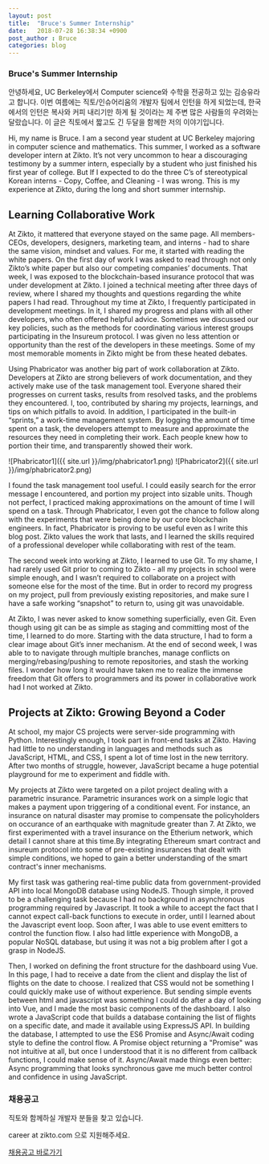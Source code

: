 ```yaml
---
layout: post
title:  "Bruce's Summer Internship"
date:   2018-07-28 16:38:34 +0900
post_author : Bruce
categories: blog 
---
```

### Bruce's Summer Internship

안녕하세요, 
UC Berkeley에서 Computer science와 수학을 전공하고 있는 김승유라고 합니다. 
이번 여름에는 직토/인슈어리움의 개발자 팀에서 인턴을 하게 되었는데,
한국에서의 인턴은 복사와 커피 내리기만 하게 될 것이라는 제 주변 많은 사람들의 우려와는 달랐습니다. 
이 글은 직토에서 짧고도 긴 두달을 함께한 저의 이야기입니다.

Hi, my name is Bruce. 
I am a second year student at UC Berkeley majoring in computer science and mathematics. This summer, I worked as a software developer intern at Zikto. It’s not very uncommon to hear a discouraging testimony by a summer intern, especially by a student who just finished his first year of college. But If I expected to do the three C’s of stereotypical Korean interns - Copy, Coffee, and Cleaning - I was wrong. This is my experience at Zikto, during the long and short summer internship.

## Learning Collaborative Work
At Zikto, it mattered that everyone stayed on the same page. All members- CEOs, developers, designers, marketing team, and interns - had to share the same vision, mindset and values. For me, it started with reading the white papers. On the first day of work I was asked to read through not only Zikto’s white paper but also our competing companies’ documents. That week, I was exposed to the blockchain-based insurance protocol that was under development at Zikto. I joined a technical meeting after three days of review, where I shared my thoughts and questions regarding the white papers I had read. Throughout my time at Zikto, I frequently participated in development meetings. In it, I shared my progress and plans with all other developers, who often offered helpful advice. Sometimes we discussed our key policies, such as the methods for coordinating various interest groups participating in the Insureum protocol. I was given no less attention or opportunity than the rest of the developers in these meetings. Some of my most memorable moments in Zikto might be from these heated debates.

Using Phabricator was another big part of work collaboration at Zikto. Developers at Zikto are strong believers of work documentation, and they actively make use of the task management tool. Everyone shared their progresses on current tasks, results from resolved tasks, and the problems they encountered. I, too, contributed by sharing my projects, learnings, and tips on which pitfalls to avoid. In addition, I participated in the built-in “sprints,” a work-time management system. By logging the amount of time spent on a task, the developers attempt to measure and approximate the resources they need in completing their work. Each people knew how to portion their time, and transparently showed their work.

![Phabricator1]({{ site.url }}/img/phabricator1.png)
![Phabricator2]({{ site.url }}/img/phabricator2.png)

I found the task management tool useful. I could easily search for the error message I encountered, and portion my project into sizable units. Though not perfect, I practiced making approximations on the amount of time I will spend on a task. Through Phabricator, I even got the chance to follow along with the experiments that were being done by our core blockchain engineers. In fact, Phabricator is proving to be useful even as I write this blog post. Zikto values the work that lasts, and I learned the skills required of a professional developer while collaborating with rest of the team.

The second week into working at Zikto, I learned to use Git. To my shame, I had rarely used Git prior to coming to Zikto - all my projects in school were simple enough, and I wasn’t required to collaborate on a project with someone else for the most of the time. But in order to record my progress on my project, pull from previously existing repositories, and make sure I have a safe working “snapshot” to return to, using git was unavoidable.

At Zikto, I was never asked to know something superficially, even Git. Even though using git can be as simple as staging and committing most of the time, I learned to do more. Starting with the data structure, I had to form a clear image about Git’s inner mechanism. At the end of second week, I was able to to navigate through multiple branches, manage conflicts on merging/rebasing/pushing to remote repositories, and stash the working files. I wonder how long it would have taken me to realize the immense freedom that Git offers to programmers and its power in collaborative work had I not worked at Zikto.


## Projects at Zikto:  Growing Beyond a Coder

At school, my major CS projects were server-side programming with Python. Interestingly enough, I took part in front-end tasks at Zikto. Having had little to no understanding in languages and methods such as JavaScript, HTML, and CSS, I spent a lot of time lost in the new territory. After two months of struggle, however, JavaScript became a huge potential playground for me to experiment and fiddle with.

My projects at Zikto were targeted on a pilot project dealing with a parametric insurance. Parametric insurances work on a simple logic that makes a payment upon triggering of a conditional event. For instance, an insurance on natural disaster may promise to compensate the policyholders on occurance of an earthquake with magnitude greater than 7. At Zikto, we first experimented with a travel insurance on the Etherium network, which detail I cannot share at this time.By integrating Ethereum smart contract and insureum protocol into some of pre-existing insurances that dealt with simple conditions, we hoped to gain a better understanding of the smart contract's inner mechanisms.

My first task was gathering real-time public data from government-provided API into local MongoDB database using NodeJS. Though simple, it proved to be a challenging task because I had no background in asynchronous programming required by Javascript. It took a while to accept the fact that I cannot expect call-back functions to execute in order, until I learned about the Javascript event loop. Soon after, I was able to use event emitters to control the function flow. I also had little experience with MongoDB, a popular NoSQL database, but using it was not a big problem after I got a grasp in NodeJS.

Then, I worked on defining the front structure for the dashboard using Vue. In this page, I had to receive a date from the client and display the list of flights on the date to choose. I realized that CSS would not be something I could quickly make use of without experience. But sending simple events between html and javascript was something I could do after a day of looking into Vue, and I made the most basic components of the dashboard. I also wrote a JavaScript code that builds a database containing the list of flights on a specific date, and made it available using ExpressJS API. In building the database, I attempted to use the ES6 Promise and Async/Await coding style to define the control flow. A Promise object returning a "Promise" was not intuitive at all, but once I understood that it is no different from callback functions, I could make sense of it. Async/Await made things even better: Async programming that looks synchronous gave me much better control and confidence in using JavaScript.

### 채용공고
직토와 함께하실 개발자 분들을 찾고 있습니다.

career at zikto.com 으로 지원해주세요. 

[채용공고 바로가기](https://zikto.github.io/career/2018/07/24/%EC%B1%84%EC%9A%A9%EA%B3%B5%EA%B3%A0.html)
